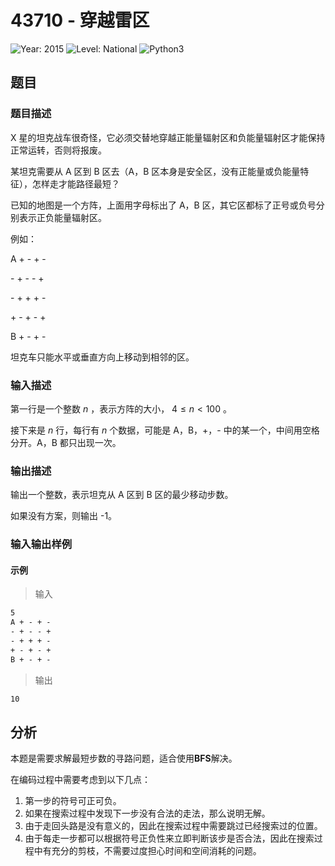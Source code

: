 # 43710 - 穿越雷区

![Year: 2015](https://img.shields.io/badge/Year-2015-white)
![Level: National](https://img.shields.io/badge/Level-National-purple)
![Python3](https://img.shields.io/badge/Python3-AC-green)

## 题目

### 题目描述

X 星的坦克战车很奇怪，它必须交替地穿越正能量辐射区和负能量辐射区才能保持正常运转，否则将报废。

某坦克需要从 A 区到 B 区去（A，B 区本身是安全区，没有正能量或负能量特征），怎样走才能路径最短？

已知的地图是一个方阵，上面用字母标出了 A，B 区，其它区都标了正号或负号分别表示正负能量辐射区。

例如：

A + - + -

\- + - - +

\- + + + -

\+ - + - +

B + - + -

坦克车只能水平或垂直方向上移动到相邻的区。

### 输入描述

第一行是一个整数 $n$ ，表示方阵的大小， $4 \leq n<100$ 。

接下来是 $n$ 行，每行有 $n$ 个数据，可能是 A，B，+，- 中的某一个，中间用空格分开。A，B 都只出现一次。

### 输出描述

输出一个整数，表示坦克从 A 区到 B 区的最少移动步数。

如果没有方案，则输出 -1。

### 输入输出样例

#### 示例

> 输入

```txt
5
A + - + -
- + - - +
- + + + -
+ - + - +
B + - + -
```

> 输出

```txt
10
```

## 分析

本题是需要求解最短步数的寻路问题，适合使用**BFS**解决。

在编码过程中需要考虑到以下几点：

1. 第一步的符号可正可负。
2. 如果在搜索过程中发现下一步没有合法的走法，那么说明无解。
3. 由于走回头路是没有意义的，因此在搜索过程中需要跳过已经搜索过的位置。
4. 由于每走一步都可以根据符号正负性来立即判断该步是否合法，因此在搜索过程中有充分的剪枝，不需要过度担心时间和空间消耗的问题。
